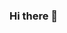 ### Hi there 👋

<!--

- 🔭 I’m currently working on Data Analytics
- 🌱 I’m currently learning Machine Learning and Artificial Intelligence
- 👯 I’m looking to collaborate on ...
- 🤔 I’m looking for help with ...
- 💬 Ask me about anything
- 📫 How to reach me: https://bit.ly/3pi3hOu
- 😄 Pronouns: ...
- ⚡ Fun fact: Exploring Food
**Manikandan-professional/Manikandan-professional** is a ✨ _special_ ✨ repository because its `README.md` (this file) appears on your GitHub profile.

Here are some ideas to get you started:

-->

